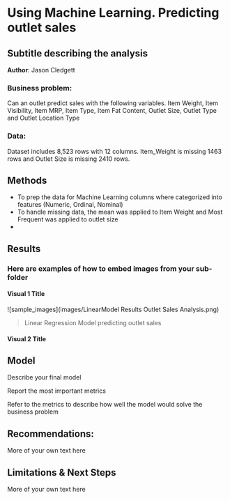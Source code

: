 # Using Machine Learning. Predicting outlet sales 
## Subtitle describing the analysis 

**Author**: Jason Cledgett

### Business problem:

Can an outlet predict sales with the following variables. Item Weight, Item Visibility, Item MRP, Item Type, Item Fat Content, Outlet Size, Outlet Type and Outlet Location Type


### Data:
Dataset includes 8,523 rows with 12 columns. Item_Weight is missing 1463 rows and Outlet Size is missing 2410 rows. 


## Methods
- To prep the data for Machine Learning columns where categorized into features (Numeric, Ordinal, Nominal)
- To handle missing data, the mean was applied to Item Weight and Most Frequent was applied to outlet size
- 

## Results

### Here are examples of how to embed images from your sub-folder


#### Visual 1 Title
![sample_images](images/LinearModel Results Outlet Sales Analysis.png)

> Linear Regression Model predicting outlet sales

#### Visual 2 Title

## Model

Describe your final model

Report the most important metrics

Refer to the metrics to describe how well the model would solve the business problem

## Recommendations:

More of your own text here


## Limitations & Next Steps

More of your own text here
